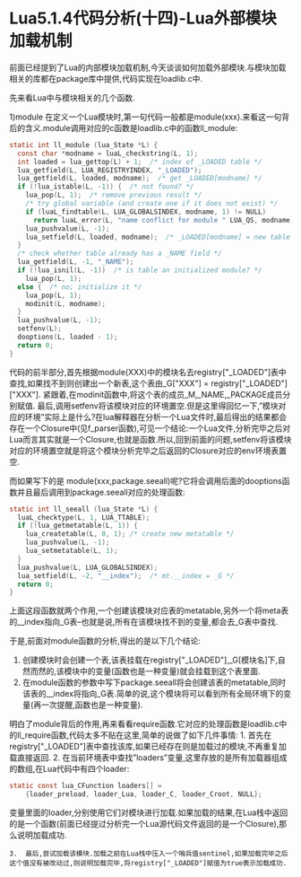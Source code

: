 # Lua5.1.4代码分析(十四)-Lua外部模块加载机制

前面已经提到了Lua的内部模块加载机制,今天谈谈如何加载外部模块.与模块加载相关的库都在package库中提供,代码实现在loadlib.c中.

先来看Lua中与模块相关的几个函数.

1)module
在定义一个Lua模块时,第一句代码一般都是module(xxx).来看这一句背后的含义.module调用对应的c函数是loadlib.c中的函数ll_module:

```c
static int ll_module (lua_State *L) {
  const char *modname = luaL_checkstring(L, 1);
  int loaded = lua_gettop(L) + 1;  /* index of _LOADED table */
  lua_getfield(L, LUA_REGISTRYINDEX, "_LOADED");
  lua_getfield(L, loaded, modname);  /* get _LOADED[modname] */
  if (!lua_istable(L, -1)) {  /* not found? */
    lua_pop(L, 1);  /* remove previous result */
    /* try global variable (and create one if it does not exist) */
    if (luaL_findtable(L, LUA_GLOBALSINDEX, modname, 1) != NULL)
      return luaL_error(L, "name conflict for module " LUA_QS, modname);
    lua_pushvalue(L, -1);
    lua_setfield(L, loaded, modname);  /* _LOADED[modname] = new table */
  }
  /* check whether table already has a _NAME field */
  lua_getfield(L, -1, "_NAME");
  if (!lua_isnil(L, -1))  /* is table an initialized module? */
    lua_pop(L, 1);
  else {  /* no; initialize it */
    lua_pop(L, 1);
    modinit(L, modname);
  }
  lua_pushvalue(L, -1);
  setfenv(L);
  dooptions(L, loaded - 1);
  return 0;
}
```

代码的前半部分,首先根据module(XXX)中的模块名去registry["_LOADED"]表中查找,如果找不到则创建出一个新表,这个表由_G["XXX"] = registry["_LOADED"]["XXX"].
紧跟着,在modinit函数中,将这个表的成员_M,_NAME,_PACKAGE成员分别赋值.
最后,调用setfenv将该模块对应的环境置空.但是这里得回忆一下,”模块对应的环境”实际上是什么?在lua解释器在分析一个Lua文件时,最后得出的结果都会存在一个Closure中(见f_parser函数),可见一个结论:一个Lua文件,分析完毕之后对Lua而言其实就是一个Closure,也就是函数.所以,回到前面的问题,setfenv将该模块对应的环境置空就是将这个模块分析完毕之后返回的Closure对应的env环境表置空.

而如果写下的是 module(xxx,package.seeall)呢?它将会调用后面的dooptions函数并且最后调用到package.seeall对应的处理函数:

```c
static int ll_seeall (lua_State *L) {
  luaL_checktype(L, 1, LUA_TTABLE);
  if (!lua_getmetatable(L, 1)) {
    lua_createtable(L, 0, 1); /* create new metatable */
    lua_pushvalue(L, -1);
    lua_setmetatable(L, 1);
  }
  lua_pushvalue(L, LUA_GLOBALSINDEX);
  lua_setfield(L, -2, "__index");  /* mt.__index = _G */
  return 0;
}
```

上面这段函数就两个作用,一个创建该模块对应表的metatable,另外一个将meta表的__index指向_G表–也就是说,所有在该模块找不到的变量,都会去_G表中查找.

于是,前面对module函数的分析,得出的是以下几个结论:
1.  创建模块时会创建一个表,该表挂载在registry["_LOADED"],_G[模块名]下,自然而然的,该模块中的变量(函数也是一种变量)就会挂载到这个表里面.
2.  在module函数的参数中写下package.seeall将会创建该表的metatable,同时该表的__index将指向_G表.简单的说,这个模块将可以看到所有全局环境下的变量(再一次提醒,函数也是一种变量).

明白了module背后的作用,再来看看require函数.它对应的处理函数是loadlib.c中的ll_require函数,代码太多不贴在这里,简单的说做了如下几件事情:
    1.  首先在registry["_LOADED"]表中查找该库,如果已经存在则是加载过的模块,不再重复加载直接返回.
    2.  在当前环境表中查找”loaders”变量,这里存放的是所有加载器组成的数组,在Lua代码中有四个loader:

```c
static const lua_CFunction loaders[] =
    {loader_preload, loader_Lua, loader_C, loader_Croot, NULL};
```

变量里面的loader,分别使用它们对模块进行加载.如果加载的结果,在Lua栈中返回的是一个函数(前面已经提过分析完一个Lua源代码文件返回的是一个Closure),那么说明加载成功.

    3.  最后,尝试加载该模块.加载之前在Lua栈中压入一个哨兵值sentinel,如果加载完毕之后这个值没有被改动过,则说明加载完毕,将registry["_LOADED"]赋值为true表示加载成功.